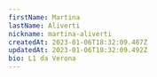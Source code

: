 ```yaml
---
firstName: Martina
lastName: Aliverti
nickname: martina-aliverti
createdAt: 2023-01-06T18:32:09.487Z
updatedAt: 2023-01-06T18:32:09.492Z
bio: L1 da Verona
---
```

